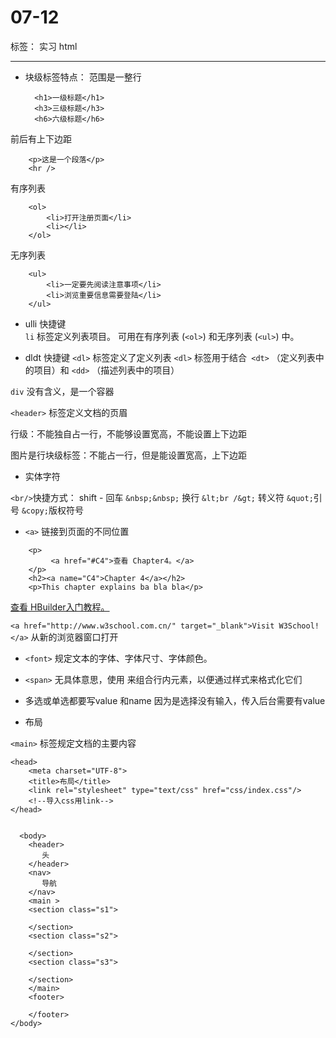 # 07-12

标签： 实习 html

---

- 块级标签特点： 范围是一整行

		<h1>一级标题</h1>
		<h3>三级标题</h3>
		<h6>六级标题</h6>

前后有上下边距
		           
		           
		<p>这是一个段落</p>
        <hr />

有序列表

		<ol>
			<li>打开注册页面</li>
			<li></li>
		</ol>
		
无序列表

    	<ul>
			<li>一定要先阅读注意事项</li>
			<li>浏览重要信息需要登陆</li>
		</ul>
		
- ulli 快捷键		
`li` 标签定义列表项目。
可用在有序列表 (`<ol>`) 和无序列表 (`<ul>`) 中。



- dldt 快捷键
`<dl>` 标签定义了定义列表
`<dl>` 标签用于结合` <dt>` （定义列表中的项目）和 `<dd>` （描述列表中的项目）


`div` 没有含义，是一个容器

`<header>` 标签定义文档的页眉

行级：不能独自占一行，不能够设置宽高，不能设置上下边距

图片是行块级标签：不能占一行，但是能设置宽高，上下边距

- 实体字符

`<br/>`快捷方式： shift - 回车
`&nbsp;&nbsp;` 换行
`&lt;br /&gt;` 转义符
`&quot;`引号
`&copy;`版权符号

- `<a>` 链接到页面的不同位置
        
```
    <p>
         <a href="#C4">查看 Chapter4。</a>
    </p>
    <h2><a name="C4">Chapter 4</a></h2>
    <p>This chapter explains ba bla bla</p>
```
<p>
         <a href="#C4">查看 HBuilder入门教程。</a>
</p>

`<a href="http://www.w3school.com.cn/" target="_blank">Visit W3School!</a>` 从新的浏览器窗口打开

- `<font>` 规定文本的字体、字体尺寸、字体颜色。


- `<span>`  无具体意思，使用 <span> 来组合行内元素，以便通过样式来格式化它们

- 多选或单选都要写value 和name 因为是选择没有输入，传入后台需要有value


- 布局

`<main>` 标签规定文档的主要内容
	
	<head>
		<meta charset="UTF-8">
		<title>布局</title>
		<link rel="stylesheet" type="text/css" href="css/index.css"/>
		<!--导入css用link-->
	</head>
	    
	                    
	  <body>
		<header>
	       头	
		</header>
		<nav>
		   导航	
		</nav>
		<main >
		<section class="s1">
		    	
		</section>
		<section class="s2">
			
		</section>
		<section class="s3">
		    
		</section>
		</main>
		<footer>
			
		</footer>
	</body>


            
                







